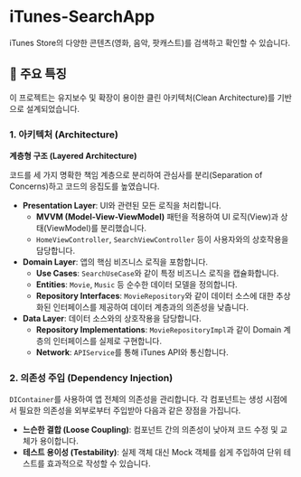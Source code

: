 # iTunes-SearchApp

iTunes Store의 다양한 콘텐츠(영화, 음악, 팟캐스트)를 검색하고 확인할 수 있습니다.

## 🌟 주요 특징

이 프로젝트는 유지보수 및 확장이 용이한 클린 아키텍처(Clean Architecture)를 기반으로 설계되었습니다.

### 1. 아키텍처 (Architecture)

**계층형 구조 (Layered Architecture)**

코드를 세 가지 명확한 책임 계층으로 분리하여 관심사를 분리(Separation of Concerns)하고 코드의 응집도를 높였습니다.

- **Presentation Layer**: UI와 관련된 모든 로직을 처리합니다.
  - **MVVM (Model-View-ViewModel)** 패턴을 적용하여 UI 로직(View)과 상태(ViewModel)를 분리했습니다.
  - `HomeViewController`, `SearchViewController` 등이 사용자와의 상호작용을 담당합니다.
- **Domain Layer**: 앱의 핵심 비즈니스 로직을 포함합니다.
  - **Use Cases**: `SearchUseCase`와 같이 특정 비즈니스 로직을 캡슐화합니다.
  - **Entities**: `Movie`, `Music` 등 순수한 데이터 모델을 정의합니다.
  - **Repository Interfaces**: `MovieRepository`와 같이 데이터 소스에 대한 추상화된 인터페이스를 제공하여 데이터 계층과의 의존성을 낮춥니다.
- **Data Layer**: 데이터 소스와의 상호작용을 담당합니다.
  - **Repository Implementations**: `MovieRepositoryImpl`과 같이 Domain 계층의 인터페이스를 실제로 구현합니다.
  - **Network**: `APIService`를 통해 iTunes API와 통신합니다.

### 2. 의존성 주입 (Dependency Injection)

`DIContainer`를 사용하여 앱 전체의 의존성을 관리합니다. 각 컴포넌트는 생성 시점에서 필요한 의존성을 외부로부터 주입받아 다음과 같은 장점을 가집니다.

- **느슨한 결합 (Loose Coupling)**: 컴포넌트 간의 의존성이 낮아져 코드 수정 및 교체가 용이합니다.
- **테스트 용이성 (Testability)**: 실제 객체 대신 Mock 객체를 쉽게 주입하여 단위 테스트를 효과적으로 작성할 수 있습니다.
